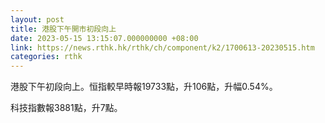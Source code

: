 ```yaml
---
layout: post
title: 港股下午開市初段向上
date: 2023-05-15 13:15:07.000000000 +08:00
link: https://news.rthk.hk/rthk/ch/component/k2/1700613-20230515.htm
categories: rthk
---
```


港股下午初段向上。恒指較早時報19733點，升106點，升幅0.54%。

科技指數報3881點，升7點。
